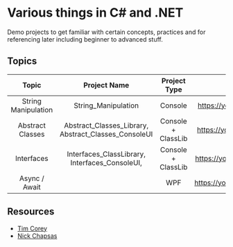 # Various things in C# and .NET

Demo projects to get familiar with certain concepts, practices and for referencing later including beginner to advanced stuff.

## Topics

|Topic|Project Name|Project Type|Resource(s)|Topic Category|External Libs/Packages|
| :--: | :--: | :--: | :--: | :--: | :--: |
|   String Manipulation   | String_Manipulation |   Console   | https://youtu.be/ioi__WRETk4 | General Usage | None |
|   Abstract Classes   | Abstract_Classes_Library, Abstract_Classes_ConsoleUI | Console + ClassLib | https://youtu.be/jRkmPRk5j2E | General Knowledge | None |
| Interfaces | Interfaces_ClassLibrary, Interfaces_ConsoleUI, | Console + ClassLib | https://youtu.be/A7qwuFnyIpM | General Knowledge | None |
| Async / Await |  | WPF | https://youtu.be/2moh18sh5p4 | Intermediate | None |

## Resources

- [Tim Corey](https://www.youtube.com/channel/UC-ptWR16ITQyYOglXyQmpzw) 
- [Nick Chapsas](https://www.youtube.com/channel/UCrkPsvLGln62OMZRO6K-llg)

